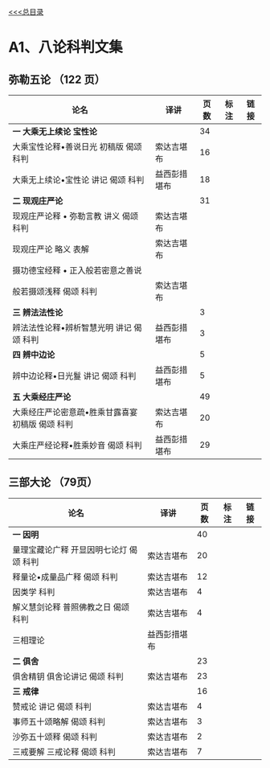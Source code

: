 
[<<<总目录](./index.md)

# A1、八论科判文集

## 弥勒五论 （122 页）

|论名| 译讲|页数|标注|链接|
|-----------------------|---|--|--|--|
| **一 大乘无上续论 宝性论**  ||34|
|大乘宝性论释•善说日光 初稿版 偈颂 科判| 索达吉堪布 |16|
|大乘无上续论•宝性论 讲记 偈颂 科判 |益西彭措堪布 |18|
|**二 现观庄严论** ||31|
| 现观庄严论释 • 弥勒言教 讲义 偈颂 科判| 索达吉堪布||
| 现观庄严论 略义 表解 |索达吉堪布||
|摄功德宝经释 • 正入般若密意之善说|||
| 般若摄颂浅释 偈颂 科判 |索达吉堪布||
|**三 辨法法性论** ||3|
|辨法法性论释•辨析智慧光明 讲记 偈颂 科判 |益西彭措堪布| 3|
|**四 辨中边论** ||5|
|辨中边论释•日光鬘 讲记 偈颂 科判 |益西彭措堪布| 5|
|**五 大乘经庄严论** ||49|
|大乘经庄严论密意疏•胜乘甘露喜宴 初稿版 偈颂 科判 |索达吉堪布 |20|
|大乘庄严经论释•胜乘妙音 偈颂 科判 |益西彭措堪布 |29|


## 三部大论 （79页）

|论名| 译讲|页数|标注|链接|
|-----------------------|---|--|--|--|
|**一 因明**| |40 |
|量理宝藏论广释 开显因明七论灯 偈颂 科判 |索达吉堪布 |20||
|释量论•成量品广释 偈颂 科判 |索达吉堪布 |12||
|因类学 科判 |索达吉堪布 |4||
|解义慧剑论释 普照佛教之日 偈颂 科判 |索达吉堪布 |4||
|三相理论 |益西彭措堪布|||
|**二 俱舍** ||23|
|俱舍精钥 俱舍论讲记 偈颂 科判 |索达吉堪布 |23||
|**三 戒律** ||16|
|赞戒论 讲记 偈颂 科判 |索达吉堪布 |4||
|事师五十颂略解 偈颂 科判 |索达吉堪布| 3||
|沙弥五十颂释 偈颂 科判 |索达吉堪布 |2||
|三戒要解 三戒论释 偈颂 科判 |索达吉堪布|7||
